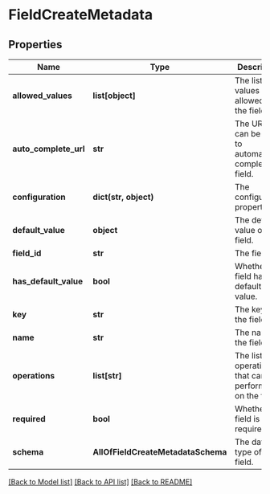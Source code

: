 # FieldCreateMetadata

## Properties
Name | Type | Description | Notes
------------ | ------------- | ------------- | -------------
**allowed_values** | **list[object]** | The list of values allowed in the field. | [optional] 
**auto_complete_url** | **str** | The URL that can be used to automatically complete the field. | [optional] 
**configuration** | **dict(str, object)** | The configuration properties. | [optional] 
**default_value** | **object** | The default value of the field. | [optional] 
**field_id** | **str** | The field id. | 
**has_default_value** | **bool** | Whether the field has a default value. | [optional] 
**key** | **str** | The key of the field. | 
**name** | **str** | The name of the field. | 
**operations** | **list[str]** | The list of operations that can be performed on the field. | 
**required** | **bool** | Whether the field is required. | 
**schema** | **AllOfFieldCreateMetadataSchema** | The data type of the field. | 

[[Back to Model list]](../README.md#documentation-for-models) [[Back to API list]](../README.md#documentation-for-api-endpoints) [[Back to README]](../README.md)

